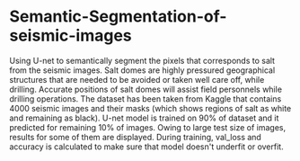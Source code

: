 # Semantic-Segmentation-of-seismic-images
Using U-net to semantically segment the pixels that corresponds to salt from the seismic images. Salt domes are highly pressured geographical structures that are needed to be avoided or taken well care off, while drilling. Accurate positions of salt domes will assist field personnels while drilling operations.
The dataset has been taken from Kaggle that contains 4000 seismic images and their masks (which shows regions of salt as white and remaining as black).
U-net model is trained on 90% of dataset and it predicted for remaining 10% of images. Owing to large test size of images, results for some of them are displayed.
During training, val_loss and accuracy is calculated to make sure that model doesn't underfit or overfit. 
